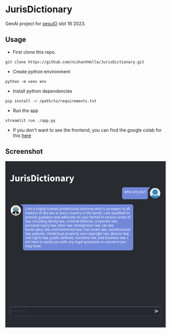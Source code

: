 # JurisDictionary
GenAI project for [pesuIO](https://pesu.io/courses/) slot 16 2023.

## Usage

- First clone this repo.
```
git clone https://github.com/nishantHolla/JurisDictionary.git
```

- Create python environment
```
python -m venv env
```

- Install python dependencies
```
pip install -r /path/to/requirements.txt
```

- Run the app
```
streamlit run ./app.py
```

- If you don't want to see the frontend, you can find the google colab for this [here](https://colab.research.google.com/drive/1hNjW3DRTgbUWr_vkbIDbdkaKzhnmMA9c?usp=sharing)

## Screenshot
<img src="./screenshots/07_10_2023_08_25_21.png" alt="screenshot">
